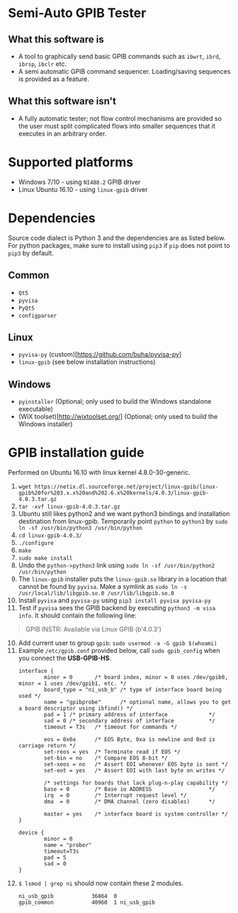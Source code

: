 # Semi-Auto GPIB Tester
## What this software is
* A tool to graphically send basic GPIB commands such as `ibwrt`, `ibrd`, `ibrsp`, `ibclr` etc.
* A semi automatic GPIB command sequencer. Loading/saving sequences is provided as a feature.

## What this software isn't
* A fully automatic tester; not flow control mechanisms are provided so the user must split complicated flows into smaller sequences that it executes in an arbitrary order.

# Supported platforms
* Windows 7/10 - using `NI488.2` GPIB driver
* Linux Ubuntu 16.10 - using `linux-gpib` driver

# Dependencies
Source code dialect is Python 3 and the dependencies are as listed below. For python packages, make sure to install using `pip3` if `pip` does not point to `pip3` by default.

## Common
* `Qt5`
* `pyvisa`
* `PyQt5`
* `configparser`

## Linux
* `pyvisa-py` (custom)[https://github.com/buha/pyvisa-py]
* `linux-gpib` (see below installation instructions)

## Windows
* `pyinstaller` (Optional; only used to build the Windows standalone executable)
* (WiX toolset)[http://wixtoolset.org/] (Optional; only used to build the Windows installer)


# GPIB installation guide
Performed on Ubuntu 16.10 with linux kernel 4.8.0-30-generic.

1. `wget https://netix.dl.sourceforge.net/project/linux-gpib/linux-gpib%20for%203.x.x%20and%202.6.x%20kernels/4.0.3/linux-gpib-4.0.3.tar.gz`
2. `tar -xvf linux-gpib-4.0.3.tar.gz`
3. Ubuntu still likes python2 and we want python3 bindings and installation destination from linux-gpib. Temporarily point `python` to  `python3` by `sudo ln -sf /usr/bin/python3 /usr/bin/python`
3. `cd linux-gpib-4.0.3/`
4. `./configure`
5. `make`
6. `sudo make install`
7. Undo the `python->python3` link using `sudo ln -sf /usr/bin/python2 /usr/bin/python`
8. The `linux-gpib` installer puts the `linux-gpib.so` library in a location that cannot be found by `pyvisa`. Make a symlink as `sudo ln -s /usr/local/lib/libgpib.so.0 /usr/lib/libgpib.so.0`
9. Install `pyvisa` and `pyvisa-py`  using `pip3 install pyvisa pyvisa-py`
9. Test if `pyvisa` sees the GPIB backend by executing `python3 -m visa info`. It should contain the following line:
> GPIB INSTR: Available via Linux GPIB (b'4.0.3')

10. Add current user to group `gpib`: `sudo usermod -a -G gpib $(whoami)`
11. Example `/etc/gpib.conf` provided below, call `sudo gpib_config` when you connect the **USB-GPIB-HS**.
    ```
    interface {
            minor = 0       /* board index, minor = 0 uses /dev/gpib0, minor = 1 uses /dev/gpib1, etc. */
            board_type = "ni_usb_b" /* type of interface board being used */
            name = "gpibprobe"      /* optional name, allows you to get a board descriptor using ibfind() */
            pad = 1 /* primary address of interface             */
            sad = 0 /* secondary address of interface           */
            timeout = T3s   /* timeout for commands */

            eos = 0x0a      /* EOS Byte, 0xa is newline and 0xd is carriage return */
            set-reos = yes  /* Terminate read if EOS */
            set-bin = no    /* Compare EOS 8-bit */
            set-xeos = no   /* Assert EOI whenever EOS byte is sent */
            set-eot = yes   /* Assert EOI with last byte on writes */

            /* settings for boards that lack plug-n-play capability */
            base = 0        /* Base io ADDRESS                  */
            irq  = 0        /* Interrupt request level */
            dma  = 0        /* DMA channel (zero disables)      */

            master = yes    /* interface board is system controller */
    }

    device {
            minor = 0
            name = "prober"
            timeout=T3s
            pad = 5
            sad = 0
    }
    ```
12. `$ lsmod | grep ni` should now contain these 2 modules.
    ```
    ni_usb_gpib            36864  0
    gpib_common            40960  1 ni_usb_gpib
    ```

